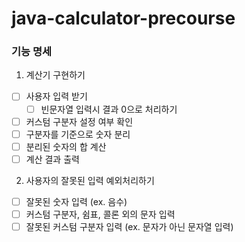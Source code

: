 # java-calculator-precourse

### 기능 명세
1. 계산기 구현하기
  - [ ] 사용자 입력 받기
    - [ ] 빈문자열 입력시 결과 0으로 처리하기
  - [ ] 커스텀 구분자 설정 여부 확인
  - [ ] 구분자를 기준으로 숫자 분리
  - [ ] 분리된 숫자의 합 계산
  - [ ] 계산 결과 출력
  
2. 사용자의 잘못된 입력 예외처리하기
  - [ ] 잘못된 숫자 입력 (ex. 음수)
  - [ ] 커스텀 구분자, 쉼표, 콜론 외의 문자 입력
  - [ ] 잘못된 커스텀 구분자 입력 (ex. 문자가 아닌 문자열 입력)
